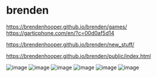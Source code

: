 # brenden
https://brendenhooper.github.io/brenden/games/
<br>
https://garticphone.com/en/?c=00d0af5d14
<br>



https://brendenhooper.github.io/brenden/new_stuff/
<br>

https://brendenhooper.github.io/brenden/public/index.html

![image](https://user-images.githubusercontent.com/113728494/193146186-a878f30c-744c-4f91-8f9e-79e7ee9d5d97.png)
![image](https://user-images.githubusercontent.com/113728494/193148376-d7fd12bc-ea5c-4ac5-9824-4870cd8be576.png)
![image](https://user-images.githubusercontent.com/113728494/193909727-ef26f650-f1dc-4b23-b750-6469f4221fe2.png)
![image](https://user-images.githubusercontent.com/113728494/193912740-6fc7299e-ec8c-4244-a730-083fdea4b5f9.png)
![image](https://user-images.githubusercontent.com/113728494/193914553-bc6c6e2b-a14f-4e76-84f8-d2b1f38feb66.png)
![image](https://user-images.githubusercontent.com/113728494/193915076-c954511f-6cb2-4630-ae3c-af81f94dabed.png)
